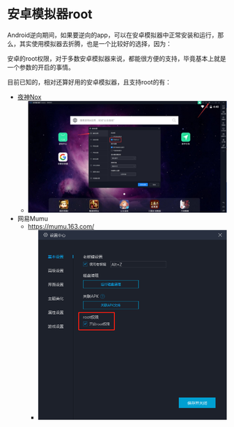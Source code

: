 # 安卓模拟器root

Android逆向期间，如果要逆向的app，可以在安卓模拟器中正常安装和运行，那么，其实使用模拟器去折腾，也是一个比较好的选择，因为：

安卓的root权限，对于多数安卓模拟器来说，都能很方便的支持，毕竟基本上就是一个参数的开启的事情。

目前已知的，相对还算好用的安卓模拟器，且支持root的有：

* [夜神Nox](https://book.crifan.org/books/good_android_emulator_nox/website/)
  * ![emulator_root_nox](../assets/img/emulator_root_nox.jpg)
* 网易Mumu
  * https://mumu.163.com/
    * ![emulator_root_netease_mumu](../assets/img/emulator_root_netease_mumu.png)
